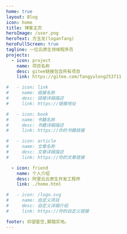 ```yaml
---
home: true
layout: Blog
icon: home
title: 博客主页
heroImage: /user.png
heroText: 方玉龙(loganfang)
heroFullScreen: true
tagline: 一位云原生领域程序员
projects:
  - icon: project
    name: 项目名称
    desc: gitee链接包含所有项目
    link: https://gitee.com/fangyulong253711

#   - icon: link
#     name: 链接名称
#     desc: 链接详细描述
#     link: https://链接地址

#   - icon: book
#     name: 书籍名称
#     desc: 书籍详细描述
#     link: https://你的书籍链接

#   - icon: article
#     name: 文章名称
#     desc: 文章详细描述
#     link: https://你的文章链接

  - icon: friend
    name: 个人介绍
    desc: 阿里云云原生开发工程师
    link: ./home.html

#   - icon: /logo.svg
#     name: 自定义项目
#     desc: 自定义详细介绍
#     link: https://你的自定义链接

footer: 仰望星空,脚踏实地。
---
```

<!-- 
这是一个博客主页。

要使用此布局，你应该在页面前端设置 `layout: Blog` 和 `home: true`。

相关配置文档请见 [博客主页](https://vuepress-theme-hope.github.io/v2/zh/guide/blog/home/)。 -->
